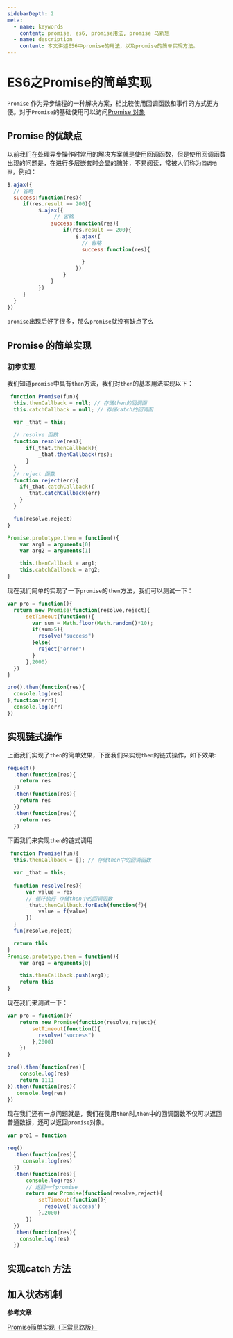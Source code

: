 ```yaml
---
sidebarDepth: 2
meta:
  - name: keywords
    content: promise, es6, promise用法, promise 马新想
  - name: description
    content: 本文讲述ES6中promise的用法，以及promise的简单实现方法。
---
```


# ES6之Promise的简单实现

`Promise` 作为异步编程的一种解决方案，相比较使用回调函数和事件的方式更方便。对于`Promise`的基础使用可以访问[Promise 对象](http://es6.ruanyifeng.com/#docs/promise)

## Promise 的优缺点

以前我们在处理异步操作时常用的解决方案就是使用回调函数，但是使用回调函数出现的问题是，在进行多层嵌套时会显的臃肿，不易阅读，常被人们称为`回调地狱`，例如：

```js
$.ajax({
  // 省略
  success:function(res){
     if(res.result == 200){
          $.ajax({
               // 省略
              success:function(res){
                  if(res.result == 200){
                      $.ajax({
                        // 省略
                        success:function(res){

                        }
                      })
                  }
              }
          })
     }
  }
})
```
`promise`出现后好了很多，那么`promise`就没有缺点了么


## Promise 的简单实现


### 初步实现

我们知道`promise`中具有`then`方法，我们对`then`的基本用法实现以下：

```js
 function Promise(fun){
  this.thenCallback = null; // 存储then的回调函
  this.catchCallback = null; // 存储catch的回调函

  var _that = this;
  
  // resolve 函数
  function resolve(res){
      if(_that.thenCallback){
          _that.thenCallback(res);
      }
  }
  // reject 函数
  function reject(err){
    if(_that.catchCallback){
      _that.catchCallback(err)
    }
  }

  fun(resolve,reject) 
}

Promise.prototype.then = function(){
    var arg1 = arguments[0]
    var arg2 = arguments[1]

    this.thenCallback = arg1;
    this.catchCallback = arg2;
}
```

现在我们简单的实现了一下`promise`的`then`方法，我们可以测试一下：

```js
var pro = function(){
  return new Promise(function(resolve,reject){
      setTimeout(function(){
        var sum = Math.floor(Math.random()*10);
        if(sum>5){
          resolve("success")
        }else{
          reject("error")
        }
      },2000)
  })
}

pro().then(function(res){
  console.log(res)
},function(err){
  console.log(err)
})
```

## 实现链式操作

上面我们实现了`then`的简单效果，下面我们来实现`then`的链式操作，如下效果:

```js
request()
  .then(function(res){
    return res
  })
  .then(function(res){
    return res
  })
  .then(function(res){
    return res
  })
```
下面我们来实现`then`的链式调用

```js
 function Promise(fun){
  this.thenCallback = []; // 存储then中的回调函数

  var _that = this;
  
  function resolve(res){
      var value = res
      // 循环执行 存储then中的回调函数
      _that.thenCallback.forEach(function(f){
          value = f(value)
      })
  }
  fun(resolve,reject) 

  return this
}
Promise.prototype.then = function(){
    var arg1 = arguments[0]

    this.thenCallback.push(arg1);
    return this
}
```

现在我们来测试一下：

```js
var pro = function(){
    return new Promise(function(resolve,reject){
        setTimeout(function(){
          resolve("success")
        },2000)
    })
}

pro().then(function(res){
    console.log(res)
    return 1111
}).then(function(res){
   console.log(res)
})
```

现在我们还有一点问题就是，我们在使用`then`时,`then`中的回调函数不仅可以返回普通数据，还可以返回`promise`对象。

```js
var pro1 = function

req()
  .then(function(res){
     console.log(res)
  })
  .then(function(res){
      console.log(res)
      // 返回一个promise
      return new Promise(function(resolve,reject){
          setTimeout(function(){
            resolve('success')
          },2000)
      })
  })
  .then(function(res){
    console.log(res)
  })

```



## 实现catch 方法




## 加入状态机制







**参考文章**

[Promise简单实现（正常思路版）](https://www.cnblogs.com/liuzhenwei/p/5235473.html)